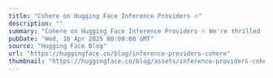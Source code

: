 ```yaml
---
title: "Cohere on Hugging Face Inference Providers 🔥"
description: ""
summary: "Cohere on Hugging Face Inference Providers 🔥 We're thrilled to share that Cohere is now a supported ..."
pubDate: "Wed, 16 Apr 2025 00:00:00 GMT"
source: "Hugging Face Blog"
url: "https://huggingface.co/blog/inference-providers-cohere"
thumbnail: "https://huggingface.co/blog/assets/inference-providers-cohere/thumbnail.png"
---
```


